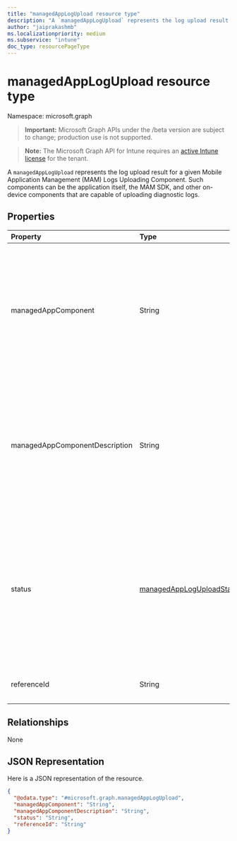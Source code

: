 ```yaml
---
title: "managedAppLogUpload resource type"
description: "A `managedAppLogUpload` represents the log upload result for a given Mobile Application Management (MAM) Logs Uploading Component. Such components can be the application itself, the MAM SDK, and other on-device components that are capable of uploading diagnostic logs."
author: "jaiprakashmb"
ms.localizationpriority: medium
ms.subservice: "intune"
doc_type: resourcePageType
---
```


# managedAppLogUpload resource type

Namespace: microsoft.graph

> **Important:** Microsoft Graph APIs under the /beta version are subject to change; production use is not supported.

> **Note:** The Microsoft Graph API for Intune requires an [active Intune license](https://go.microsoft.com/fwlink/?linkid=839381) for the tenant.

A `managedAppLogUpload` represents the log upload result for a given Mobile Application Management (MAM) Logs Uploading Component. Such components can be the application itself, the MAM SDK, and other on-device components that are capable of uploading diagnostic logs.

## Properties
|Property|Type|Description|
|:---|:---|:---|
|managedAppComponent|String|The Mobile Application Management (MAM) Logs Uploading Component. Such components can be the application itself, the MAM SDK, and other on-device components that are capable of uploading diagnostic logs. Read-only.|
|managedAppComponentDescription|String|The Mobile Application Management (MAM) Logs Uploading Component. Such components can be the application itself, the MAM SDK, and other on-device components that are capable of uploading diagnostic logs. Read-only.|
|status|[managedAppLogUploadState](../resources/intune-mam-managedapploguploadstate.md)|The status of the log upload. If a result is present, the log collection is complete and the upload status for the component is final. completed is the default value. Read-only. Possible values are: `pending`, `inProgress`, `completed`, `declinedByUser`, `timedOut`, `failed`, `unknownFutureValue`.|
|referenceId|String|A provider-specific reference id for the uploaded logs. Read-only.|

## Relationships
None

## JSON Representation
Here is a JSON representation of the resource.
<!-- {
  "blockType": "resource",
  "@odata.type": "microsoft.graph.managedAppLogUpload"
}
-->
``` json
{
  "@odata.type": "#microsoft.graph.managedAppLogUpload",
  "managedAppComponent": "String",
  "managedAppComponentDescription": "String",
  "status": "String",
  "referenceId": "String"
}
```
